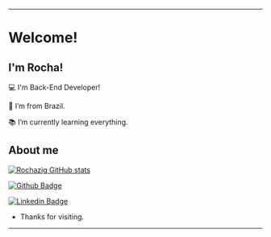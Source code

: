 ----------------------------------------------------------------------------

# Welcome!


## I'm Rocha!

:computer: I'm Back-End Developer!

:house_with_garden: I’m from Brazil.

:books: I’m currently learning everything.

## About me

[![Rochazig GitHub stats](https://github-readme-stats.vercel.app/api?username=Rochazig)](https://github.com/Rochazig/github-readme-stats)

[![Github Badge](https://img.shields.io/badge/-Github-000?style=flat-square&logo=Github&logoColor=white&link=https://github.com/Rochazig)](https://github.com/Rochazig)

[![Linkedin Badge](https://img.shields.io/badge/-LinkedIn-blue?style=flat-square&logo=Linkedin&logoColor=white&link=https://www.linkedin.com/in/abyner-rocha-a123a5234/)](https://www.linkedin.com/in/abyner-rocha-a123a5234/)

- Thanks for visiting.
----------------------------------------------------------------------------------
